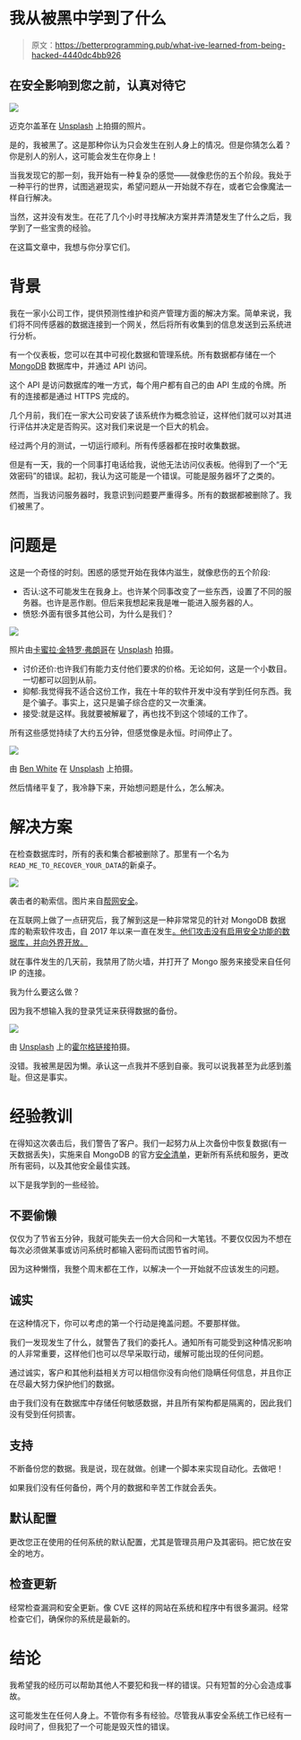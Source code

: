 # 我从被黑中学到了什么

> 原文：<https://betterprogramming.pub/what-ive-learned-from-being-hacked-4440dc4bb926>

## 在安全影响到您之前，认真对待它

![](img/f37ff7a2e28c61d88195a10c075afd35.png)

迈克尔盖革在 [Unsplash](https://unsplash.com/s/photos/hacker?utm_source=unsplash&utm_medium=referral&utm_content=creditCopyText) 上拍摄的照片。

是的，我被黑了。这是那种你认为只会发生在别人身上的情况。但是你猜怎么着？你是别人的别人，这可能会发生在你身上！

当我发现它的那一刻，我开始有一种复杂的感觉——就像悲伤的五个阶段。我处于一种平行的世界，试图逃避现实，希望问题从一开始就不存在，或者它会像魔法一样自行解决。

当然，这并没有发生。在花了几个小时寻找解决方案并弄清楚发生了什么之后，我学到了一些宝贵的经验。

在这篇文章中，我想与你分享它们。

# 背景

我在一家小公司工作，提供预测性维护和资产管理方面的解决方案。简单来说，我们将不同传感器的数据连接到一个网关，然后将所有收集到的信息发送到云系统进行分析。

有一个仪表板，您可以在其中可视化数据和管理系统。所有数据都存储在一个 [MongoDB](https://www.mongodb.com/) 数据库中，并通过 API 访问。

这个 API 是访问数据库的唯一方式，每个用户都有自己的由 API 生成的令牌。所有的连接都是通过 HTTPS 完成的。

几个月前，我们在一家大公司安装了该系统作为概念验证，这样他们就可以对其进行评估并决定是否购买。这对我们来说是一个巨大的机会。

经过两个月的测试，一切运行顺利。所有传感器都在按时收集数据。

但是有一天，我的一个同事打电话给我，说他无法访问仪表板。他得到了一个“无效密码”的错误。起初，我认为这可能是一个错误。可能是服务器坏了之类的。

然而，当我访问服务器时，我意识到问题要严重得多。所有的数据都被删除了。我们被黑了。

# 问题是

这是一个奇怪的时刻。困惑的感觉开始在我体内滋生，就像悲伤的五个阶段:

*   否认:这不可能发生在我身上。也许某个同事改变了一些东西，设置了不同的服务器。也许是恶作剧。但后来我想起来我是唯一能进入服务器的人。
*   愤怒:外面有很多其他公司，为什么是我们？

![](img/4c7ec94707de951de078d2c860fd5a8f.png)

照片由[卡蜜拉·金特罗·弗朗哥](https://unsplash.com/@quinterocamilaa?utm_source=unsplash&utm_medium=referral&utm_content=creditCopyText)在 [Unsplash](https://unsplash.com/s/photos/cry?utm_source=unsplash&utm_medium=referral&utm_content=creditCopyText) 拍摄。

*   讨价还价:也许我们有能力支付他们要求的价格。无论如何，这是一个小数目。一切都可以回到从前。
*   抑郁:我觉得我不适合这份工作，我在十年的软件开发中没有学到任何东西。我是个骗子。事实上，这只是骗子综合症的又一次重演。
*   接受:就是这样。我就要被解雇了，再也找不到这个领域的工作了。

所有这些感觉持续了大约五分钟，但感觉像是永恒。时间停止了。

![](img/29533b4ad85a6f358e1965f4182fccbe.png)

由 [Ben White](https://unsplash.com/@benwhitephotography?utm_source=unsplash&utm_medium=referral&utm_content=creditCopyText) 在 [Unsplash](https://unsplash.com/s/photos/cry?utm_source=unsplash&utm_medium=referral&utm_content=creditCopyText) 上拍摄。

然后情绪平复了，我冷静下来，开始想问题是什么，怎么解决。

# 解决方案

在检查数据库时，所有的表和集合都被删除了。那里有一个名为`READ_ME_TO_RECOVER_YOUR_DATA`的新桌子。

![](img/538a9718ee3f06035404386301ffc9fd.png)

袭击者的勒索信。图片来自[帮网安全](https://www.helpnetsecurity.com/2020/07/08/mongodb-is-subject-to-continual-attacks-when-exposed-to-the-internet/)。

在互联网上做了一点研究后，我了解到这是一种非常常见的针对 MongoDB 数据库的勒索软件攻击，自 2017 年以来一直在发生[。他们攻击没有启用安全功能的数据库，并向外界开放。](https://www.zdnet.com/article/mongodb-databases-still-being-held-for-ransom-two-years-after-attacks-started/)

就在事件发生的几天前，我禁用了防火墙，并打开了 Mongo 服务来接受来自任何 IP 的连接。

我为什么要这么做？

因为我不想输入我的登录凭证来获得数据的备份。

![](img/e56760bcada1461e12bce321c5e8d2d3.png)

由 [Unsplash](https://unsplash.com/s/photos/lazy?utm_source=unsplash&utm_medium=referral&utm_content=creditCopyText) 上的[霍尔格链接](https://unsplash.com/@photoholgic?utm_source=unsplash&utm_medium=referral&utm_content=creditCopyText)拍摄。

没错。我被黑是因为懒。承认这一点我并不感到自豪。我可以说我甚至为此感到羞耻。但这是事实。

# 经验教训

在得知这次袭击后，我们警告了客户。我们一起努力从上次备份中恢复数据(有一天数据丢失)，实施来自 MongoDB 的官方[安全清单](https://docs.mongodb.com/manual/administration/security-checklist/)，更新所有系统和服务，更改所有密码，以及其他安全最佳实践。

以下是我学到的一些经验。

## 不要偷懒

仅仅为了节省五分钟，我就可能失去一份大合同和一大笔钱。不要仅仅因为不想在每次必须做某事或访问系统时都输入密码而试图节省时间。

因为这种懒惰，我整个周末都在工作，以解决一个一开始就不应该发生的问题。

## 诚实

在这种情况下，你可以考虑的第一个行动是掩盖问题。不要那样做。

我们一发现发生了什么，就警告了我们的委托人。通知所有可能受到这种情况影响的人非常重要，这样他们也可以尽早采取行动，缓解可能出现的任何问题。

通过诚实，客户和其他利益相关方可以相信你没有向他们隐瞒任何信息，并且你正在尽最大努力保护他们的数据。

由于我们没有在数据库中存储任何敏感数据，并且所有架构都是隔离的，因此我们没有受到任何损害。

## 支持

不断备份您的数据。我是说，现在就做。创建一个脚本来实现自动化。去做吧！

如果我们没有任何备份，两个月的数据和辛苦工作就会丢失。

## 默认配置

更改您正在使用的任何系统的默认配置，尤其是管理员用户及其密码。把它放在安全的地方。

## 检查更新

经常检查漏洞和安全更新。像 CVE 这样的网站在系统和程序中有很多漏洞。经常检查它们，确保你的系统是最新的。

# 结论

我希望我的经历可以帮助其他人不要犯和我一样的错误。只有短暂的分心会造成事故。

这可能发生在任何人身上。不管你有多有经验。尽管我从事安全系统工作已经有一段时间了，但我犯了一个可能是毁灭性的错误。